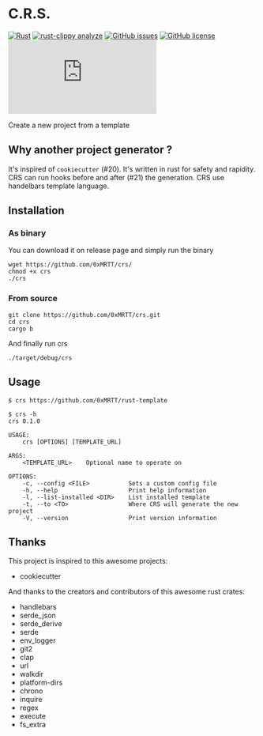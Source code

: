 # C.R.S.

[![Rust](https://github.com/0xMRTT/crs/actions/workflows/rust.yml/badge.svg)](https://github.com/0xMRTT/crs/actions/workflows/rust.yml)
[![rust-clippy analyze](https://github.com/0xMRTT/crs/actions/workflows/rust-clippy.yml/badge.svg)](https://github.com/0xMRTT/crs/actions/workflows/rust-clippy.yml)
[![GitHub issues](https://img.shields.io/github/issues/0xMRTT/crs)](https://github.com/0xMRTT/crs/issues)
[![GitHub license](https://img.shields.io/github/license/0xMRTT/crs)](https://github.com/0xMRTT/crs/blob/main/LICENSE)
![Matrix](https://img.shields.io/matrix/crs:matrix.org)

Create a new project from a template

## Why another project generator ?

It's inspired of `cookiecutter` (#20). It's written in rust for safety and rapidity. CRS can run hooks before and after (#21) the generation. CRS use handelbars template language.

## Installation

### As binary

You can download it on release page and simply run the binary

``` 
wget https://github.com/0xMRTT/crs/
chmod +x crs
./crs
```

### From source

```
git clone https://github.com/0xMRTT/crs.git
cd crs
cargo b
```

And finally run crs

```
./target/debug/crs
```

## Usage

```
$ crs https://github.com/0xMRTT/rust-template

$ crs -h
crs 0.1.0

USAGE:
    crs [OPTIONS] [TEMPLATE_URL]

ARGS:
    <TEMPLATE_URL>    Optional name to operate on

OPTIONS:
    -c, --config <FILE>           Sets a custom config file
    -h, --help                    Print help information
    -l, --list-installed <DIR>    List installed template
    -t, --to <TO>                 Where CRS will generate the new project
    -V, --version                 Print version information
```

## Thanks

This project is inspired to this awesome projects:

* cookiecutter 

And thanks to the creators and contributors of this awesome rust crates:

* handlebars 
* serde_json 
* serde_derive 
* serde 
* env_logger 
* git2 
* clap 
* url
* walkdir
* platform-dirs 
* chrono
* inquire
* regex 
* execute 
* fs_extra 
